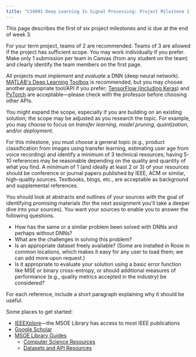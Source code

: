 ```yaml
---
title: "CS4981 Deep Learning In Signal Processing: Project Milestone 1: Topic Selection and References"
---
```


This page describes the first of six project milestones and is due at the end of week 3.

For your term project, teams of 2 are recommended. Teams of 3 are allowed if the project has sufficient scope. You may work individually if you prefer. Make only 1 submission per team in Canvas (from any student on the team) and clearly identify the team members on the first page.

All projects must *implement* and *evaluate* a DNN (deep neural network). [MATLAB's Deep Learning Toolbox](https://www.mathworks.com/help/deeplearning/) is recommended, but you may choose another appropriate tool/API if you prefer; [TensorFlow (including Keras)](https://www.tensorflow.org/) and [PyTorch](https://pytorch.org/) are acceptable—please check with the professor before choosing other APIs.

You might expand the scope, especially if you are building on an existing solution; the scope may be adjusted as you research the topic. For example, you may choose to focus on *transfer learning*, *model pruning*, *quantization*, and/or *deployment*.

For this milestone, you must choose a general topic (e.g., product classification from images using transfer learning, estimating user age from voice recording) and identify a minimum of 3 technical resources; having 5-10 references may be reasonable depending on the quality and quantity of what you find. A minimum of 1 (and ideally at least 2 or 3) of your resources should be conference or journal papers published by IEEE, ACM or similar, high-quality sources. Textbooks, blogs, etc., are acceptable as background and supplemental references.

You should look at abstracts and outlines of your sources with the goal of identifying promising materials (for the next assignment you'll take a deeper dive into your sources). You want your sources to enable you to answer the following questions.
* How has the same or a similar problem been solved with DNNs and perhaps without DNNs?
* What are the challenges in solving this problem?
* Is an appropriate dataset freely available? (Some are installed in Rosie in common locations, which makes it easy for any user to load them; we can add more upon request.)
* Is it appropriate to evaluate your solution using a basic error function like MSE or binary cross-entropy, or should additional measures of performance (e.g., quality metrics accepted in the industry) be considered?

For each reference, include a short paragraph explaining why it should be useful.

Some places to get started:
* [IEEEXplore](https://ieeexplore.ieee.org/)—the MSOE Library has access to most IEEE publications
* [Google Scholar](https://scholar.google.com/)
* [MSOE Library Guides](https://libguides.msoe.edu/)
  * [Computer Science Resources](https://libguides.msoe.edu/computer-science)
  * [Datasets and API Resources](https://libguides.msoe.edu/datasets)

